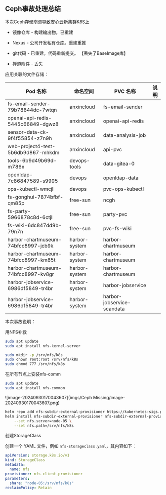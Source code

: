 ## Ceph事故处理总结

本次Ceph存储崩溃导致安心云新集群K8S上

+ 镜像仓库 - 构建输出物，已重建

+ Nexus - 公司开发私有仓库。重建重推

+ git代码 - 已重建。代码重新提交。 【丢失了BaseImage库】

+ 禅道附件 - 丢失

应用关联的文件存储：

| Pod 名称                            | 命名空间      | PVC 名称                   | 说明 |
| ----------------------------------- | ------------- | -------------------------- | ---- |
| fs-email-sender-79b78644dc-7wtqn    | anxincloud    | fs-email-sender            |      |
| openai-api-redis-5445c66849-dgwz8   | anxincloud    | openai-api-redis           |      |
| sensor-data-ck-9f4f55854-z7n9h      | anxincloud    | data-analysis-job          |      |
| web-project4-test-5b6db9d867-mhkdm  | anxincloud    | api-pvc                    |      |
| tools-6b9d49b69d-m786x              | devops-tools  | data-gitea-0               |      |
| openldap-7c86847589-s9995           | devops        | openldap-data              |      |
| ops-kubectl-wmcjl                   | devops        | pvc-ops-kubectl            |      |
| fs-gonghui-7874bfbf-qm85p           | free-sun      | ncgh                       |      |
| fs-party-5966878c8d-6ctjl           | free-sun      | party-pvc                  |      |
| fs-wiki-6dc847dd9b-79n7n            | free-sun      | pvc-fs-wiki                |      |
| harbor-chartmuseum-74bfcc8997-jcb9k | harbor-system | harbor-chartmuseum         |      |
| harbor-chartmuseum-74bfcc8997-km85t | harbor-system | harbor-chartmuseum         |      |
| harbor-chartmuseum-74bfcc8997-kv8gr | harbor-system | harbor-chartmuseum         |      |
| harbor-jobservice-6986df5849-tr4br  | harbor-system | harbor-jobservice          |      |
| harbor-jobservice-6986df5849-tr4br  | harbor-system | harbor-jobservice-scandata |      |



本次事故说明：





用NFS补救



```sh
sudo apt update
sudo apt install nfs-kernel-server

sudo mkdir -p /srv/nfs/k8s
sudo chown root:root /srv/nfs/k8s
sudo chmod 777 /srv/nfs/k8s
```

在所有节点上安装nfs-comm

```sh
sudo apt update
sudo apt install nfs-common

```

![image-20240930170043607](imgs/Ceph Missing/image-20240930170043607.png)



```sh
helm repo add nfs-subdir-external-provisioner https://kubernetes-sigs.github.io/nfs-subdir-external-provisioner/
helm install nfs-subdir-external-provisioner nfs-subdir-external-provisioner/nfs-subdir-external-provisioner \
    --set nfs.server=node-05 \
    --set nfs.path=/srv/nfs/k8s
```



创建StorageClass

创建一个 YAML 文件，例如 `nfs-storageclass.yaml`，其内容如下：

```yaml
apiVersion: storage.k8s.io/v1
kind: StorageClass
metadata:
  name: nfs
provisioner: nfs-client-provisioner
parameters:
  share: "node-05:/srv/nfs/k8s"
reclaimPolicy: Retain
```



